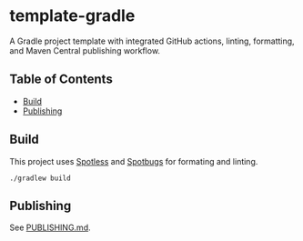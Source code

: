 # template-gradle

A Gradle project template with integrated GitHub actions, linting, formatting, and Maven Central publishing workflow.

## Table of Contents

- [Build](#build)
- [Publishing](#publishing)

## Build

This project uses [Spotless](https://github.com/diffplug/spotless) and [Spotbugs](https://github.com/spotbugs/spotbugs) for formating and linting.

```shell
./gradlew build
```

## Publishing

See [PUBLISHING.md](./PUBLISHING.md).
